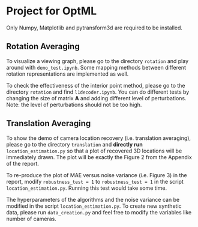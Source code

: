 # Project for OptML

Only Numpy, Matplotlib and pytransform3d are required to be installed.  

## Rotation Averaging
To visualize a viewing graph, please go to the directory `rotation` and play around with `demo_test.ipynb`. Some mapping methods between different rotation representations are implemented as well.

To check the effectiveness of the interior point method, please go to the directory `rotation` and find `l1decoder.ipynb`. You can do different tests by changing the size of matrix **A** and adding different level of perturbations. Note: the level of perturbations should not be too high.

## Translation Averaging

To show the demo of camera location recovery (i.e. translation averaging), please go to the directory `translation` and **directly run** `location_estimation.py` so that a plot of recovered 3D locations will be immediately drawn. The plot will be exactly the Figure 2 from the Appendix of the report.  

To re-produce the plot of MAE versus noise variance (i.e. Figure 3) in the report, modify `robustness_test = 1` to `robustness_test = 1` in the script `location_estimation.py`. Running this test would take some time.  

The hyperparameters of the algorithms and the noise variance can be modified in the script `location_estimation.py`. To create new synthetic data, please run `data_creation.py` and feel free to modify the variables like number of cameras.
